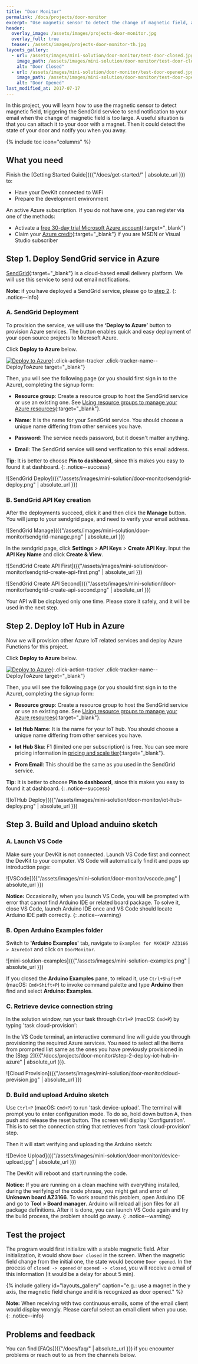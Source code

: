 ```yaml
---
title: "Door Monitor"
permalink: /docs/projects/door-monitor
excerpt: "Use magnetic sensor to detect the change of magnetic field, and send notifications."
header:
  overlay_image: /assets/images/projects-door-monitor.jpg
  overlay_full: true
  teaser: /assets/images/projects-door-monitor-th.jpg
layouts_gallery:
  - url: /assets/images/mini-solution/door-monitor/test-door-closed.jpg
    image_path: /assets/images/mini-solution/door-monitor/test-door-closed.jpg
    alt: "Door Closed"
  - url: /assets/images/mini-solution/door-monitor/test-door-opened.jpg
    image_path: /assets/images/mini-solution/door-monitor/test-door-opened.jpg
    alt: "Door Opened"
last_modified_at: 2017-07-17
---
```


In this project, you will learn how to use the magnetic sensor to detect magnetic field, triggering the SendGrid service to send notification to your email when the change of magnetic field is too large. A useful situation is that you can attach it to your door with a magnet. Then it could detect the state of your door and notify you when you away.

{% include toc icon="columns" %}

## What you need

Finish the [Getting Started Guide]({{"/docs/get-started/" | absolute_url }}) to:

* Have your DevKit connected to WiFi
* Prepare the development environment

An active Azure subscription. If you do not have one, you can register via one of the methods:

* Activate a [free 30-day trial Microsoft Azure account](https://azureinfo.microsoft.com/us-freetrial.html){:target="_blank"}
* Claim your [Azure credit](https://azure.microsoft.com/en-us/pricing/member-offers/msdn-benefits-details/){:target="_blank"} if you are MSDN or Visual Studio subscriber

## Step 1. Deploy SendGrid service in Azure

[SendGrid](https://sendgrid.com/){:target="_blank"} is a cloud-based email delivery platform. We will use this service to send out email notifications.

**Note:** if you have deployed a SendGrid service, please go to [step 2](#step-2-deploy-iot-hub-in-azure).
{: .notice--info}

### A. SendGrid Deployment

To provision the service, we will use the **‘Deploy to Azure’** button to provision Azure services. The button enables quick and easy deployment of your open source projects to Microsoft Azure.

Click **Deploy to Azure** below. 

[![Deploy to Azure](http://azuredeploy.net/deploybutton.png)](https://portal.azure.com/#create/Microsoft.Template/uri/https%3A%2F%2Fraw.githubusercontent.com%2FVSChina%2Fdevkit-door-monitor%2Fmaster%2FSendGridDeploy%2Fazuredeploy.json){:.click-action-tracker .click-tracker-name--DeployToAzure target="_blank"}

Then, you will see the following page (or you should first sign in to the Azure), completing the signup form:

  * **Resource group**: Create a resource group to host the SendGrid service or use an existing one. See [Using resource groups to manage your Azure resources](https://docs.microsoft.com/en-us/azure/azure-resource-manager/resource-group-portal){:target="_blank"}.

  * **Name**: It is the name for your SendGrid service. You should choose a unique name differing from other services you have.

  * **Password**: The service needs password, but it doesn't matter anything.

  * **Email**: The SendGrid service will send verification to this email address.

  **Tip:** It is better to choose **Pin to dashboard**, since this makes you easy to found it at dashboard.
  {: .notice--success}

![SendGrid Deploy]({{"/assets/images/mini-solution/door-monitor/sendgrid-deploy.png" | absolute_url }})

### B. SendGrid API Key creation

After the deployments succeed, click it and then click the **Manage** button. You will jump to your sendgrid page, and need to verify your email address.

![SendGrid Manage]({{"/assets/images/mini-solution/door-monitor/sendgrid-manage.png" | absolute_url }})

In the sendgrid page, click **Settings** > **API Keys** > **Create API Key**. Input the **API Key Name** and click **Create & View**.

![SendGrid Create API First]({{"/assets/images/mini-solution/door-monitor/sendgrid-create-api-first.png" | absolute_url }})

![SendGrid Create API Second]({{"/assets/images/mini-solution/door-monitor/sendgrid-create-api-second.png" | absolute_url }})

Your API will be displayed only one time. Please store it safely, and it will be used in the next step.

## Step 2. Deploy IoT Hub in Azure

Now we will provision other Azure IoT related services and deploy Azure Functions for this project.

Click **Deploy to Azure** below. 

[![Deploy to Azure](http://azuredeploy.net/deploybutton.png)](https://portal.azure.com/#create/Microsoft.Template/uri/https%3A%2F%2Fraw.githubusercontent.com%2FVSChina%2Fdevkit-door-monitor%2Fmaster%2Fazuredeploy.json){:.click-action-tracker .click-tracker-name--DeployToAzure target="_blank"}

Then, you will see the following page (or you should first sign in to the Azure), completing the signup form:

  * **Resource group**: Create a resource group to host the SendGrid service or use an existing one. See [Using resource groups to manage your Azure resources](https://docs.microsoft.com/en-us/azure/azure-resource-manager/resource-group-portal){:target="_blank"}.

  * **Iot Hub Name**: It is the name for your IoT hub. You should choose a unique name differing from other services you have.

  * **Iot Hub Sku**: F1 (limited one per subscription) is free. You can see more pricing information in [pricing and scale tier](https://azure.microsoft.com/pricing/details/iot-hub/){:target="_blank"}.

  * **From Email**: This should be the same as you used in the SendGrid service.

  **Tip:** It is better to choose **Pin to dashboard**, since this makes you easy to found it at dashboard.
  {: .notice--success}

![IoTHub Deploy]({{"/assets/images/mini-solution/door-monitor/iot-hub-deploy.png" | absolute_url }})

## Step 3. Build and Upload anduino sketch

### A. Launch VS Code

Make sure your DevKit is not connected. Launch VS Code first and connect the DevKit to your computer. VS Code will automatically find it and pops up introduction page:

![VSCode]({{"/assets/images/mini-solution/door-monitor/vscode.png" | absolute_url }})

**Notice:** Occasionally, when you launch VS Code, you will be prompted with error that cannot find Arduino IDE or related board package. To solve it, close VS Code, launch Arduino IDE once and VS Code should locate Arduino IDE path correctly.
{: .notice--warning}

### B. Open Arduino Examples folder

Switch to **'Arduino Examples'** tab, navigate to `Examples for MXCHIP AZ3166 > AzureIoT` and click on `DoorMonitor`.

![mini-solution-examples]({{"/assets/images/mini-solution-examples.png" | absolute_url }})

If you closed the **Arduino Examples** pane, to reload it, use `Ctrl+Shift+P` (macOS: `Cmd+Shift+P`) to invoke command palette and type **Arduino** then find and select **Arduino: Examples**.

### C. Retrieve device connection string

In the solution window, run your task through `Ctrl+P` (macOS: `Cmd+P`) by typing 'task cloud-provision':

In the VS Code terminal, an interactive command line will guide you through provisioning the required Azure services. You need to select all the items from promprted list same as the ones you have previously provisioned in the [Step 2]({{"/docs/projects/door-monitor#step-2-deploy-iot-hub-in-azure" | absolute_url }}).

![Cloud Provision]({{"/assets/images/mini-solution/door-monitor/cloud-prevision.jpg" | absolute_url }})

### D. Build and upload Arduino sketch

Use `Ctrl+P` (macOS: `Cmd+P`) to run 'task device-upload'. The terminal will prompt you to enter configuration mode. To do so, hold down button A, then push and release the reset button. The screen will display 'Configuration'. This is to set the connection string that retrieves from 'task cloud-provision' step.

Then it will start verifying and uploading the Arduino sketch:

![Device Upload]({{"/assets/images/mini-solution/door-monitor/device-upload.jpg" | absolute_url }})

The DevKit will reboot and start running the code.

**Notice:** If you are running on a clean machine with everything installed, during the verifying of the code phrase, you might get and error of **Unknown board AZ3166**. To work around this problem, open Arduino IDE and go to **Tool > Board manager**. Arduino will reload all json files for all package definitions. After it is done, you can launch VS Code again and try the build process, the problem should go away.
{: .notice--warning}

## Test the project

The program would first initialize with a stable magnetic field. After initialization, it would show `Door closed` in the screen. When the magnetic field change from the initial one, the state would become `Door opened`. In the process of `closed -> opened` or `opened -> closed`, you will receive a email of this information (It would be a delay for about 5 min).

{% include gallery id="layouts_gallery" caption="e.g.: use a magnet in the y axis, the magnetic field change and it is recognized as door opened." %}

**Note:** When receiving with two continuous emails, some of the email client would display wrongly. Please careful select an email client when you use.
{: .notice--info}

## Problems and feedback

You can find [FAQs]({{"/docs/faq/" | absolute_url }}) if you encounter problems or reach out to us from the channels below.